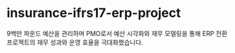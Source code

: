 # insurance-ifrs17-erp-project
9백만 파운드 예산을 관리하며 PMO로서 예산 시각화와 재무 모델링을 통해 ERP 전환 프로젝트의 재무 성과와 운영 효율을 극대화했습니다.
